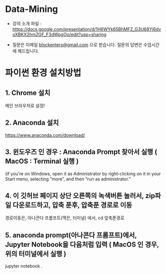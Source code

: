 # Data-Mining


- 강의 소개 파일 : https://docs.google.com/presentation/d/1H6WYk65BhMFZ_G3U68Yj6dvoXBKX2hmZGF_F3dWpgOo/edit?usp=sharing


- 질문은 이메일  blockenters@gmail.com 으로 받습니다. 질문의 답변은 수업시간에 해드립니다. 


# 파이썬 환경 설치방법

## 1. Chrome 설치 
메인 브라우저로 설정!

## 2. Anaconda 설치
https://www.anaconda.com/download/

## 3. 윈도우즈 인 경우 : Anaconda Prompt 찾아서 실행 ( MacOS : Terminal 실행 )
(if you’re on Windows, open it as Administrator by right-clicking on it in your Start menu, selecting “more”, and then “run as administrator.”

## 4. 이 깃허브 페이지 상단 오른쪽의 녹색버튼 눌러서, zip파일 다운로드하고, 압축 푼후, 압축푼 경로로 이동
경로이동은, 아나콘다 프롬프트(맥은, 터미널) 에서, cd 앞축푼경로

## 5. anaconda prompt(아나콘다 프롬프트)에서, Jupyter Notebook을 다음처럼 입력  ( MacOS 인 경우, 위의 터미널에서 실행 )
jupyter notebook .
